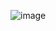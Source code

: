 ![image](https://github.com/JeongwooHam/FE_Study_Logs/assets/123251211/557aff62-95f4-437f-b4be-37b4310bfa82)
